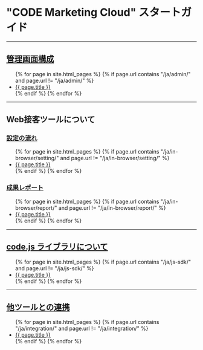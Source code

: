 # "CODE Marketing Cloud" スタートガイド

---

## [管理画面構成](/ja/admin/)

<ul>
  {% for page in site.html_pages %}
  {% if page.url contains "/ja/admin/" and page.url != "/ja/admin/" %}
  <li>
    <a href="{{ page.url }}">{{ page.title }}</a>
  </li>
  {% endif %}
  {% endfor %}
</ul>

---

## Web接客ツールについて

### [設定の流れ](/ja/in-browser/setting/)

<ul>
  {% for page in site.html_pages %}
  {% if page.url contains "/ja/in-browser/setting/" and page.url != "/ja/in-browser/setting/" %}
  <li>
    <a href="{{ page.url }}">{{ page.title }}</a>
  </li>
  {% endif %}
  {% endfor %}
</ul>

### [成果レポート](/ja/in-browser/report/)

<ul>
  {% for page in site.html_pages %}
  {% if page.url contains "/ja/in-browser/report/" and page.url != "/ja/in-browser/report/" %}
  <li>
    <a href="{{ page.url }}">{{ page.title }}</a>
  </li>
  {% endif %}
  {% endfor %}
</ul>

<!--
### [動的コンテンツの設定](/ja/in-browser/dynamic-contents/)

<ul>
  {% for page in site.html_pages %}
  {% if page.url contains "/ja/in-browser/dynamic-contents/" and page.url != "/ja/in-browser/dynamic-contents/" %}
  <li>
    <a href="{{ page.url }}">{{ page.title }}</a>
  </li>
  {% endif %}
  {% endfor %}
</ul>
-->


---

## [code.js ライブラリについて](/ja/js-sdk/)

<ul>
  {% for page in site.html_pages %}
  {% if page.url contains "/ja/js-sdk/" and page.url != "/ja/js-sdk/" %}
  <li>
    <a href="{{ page.url }}">{{ page.title }}</a>
  </li>
  {% endif %}
  {% endfor %}
</ul>

---

## [他ツールとの連携](/ja/integration/)

<ul>
  {% for page in site.html_pages %}
  {% if page.url contains "/ja/integration/" and page.url != "/ja/integration/" %}
  <li>
    <a href="{{ page.url }}">{{ page.title }}</a>
  </li>
  {% endif %}
  {% endfor %}
</ul>
